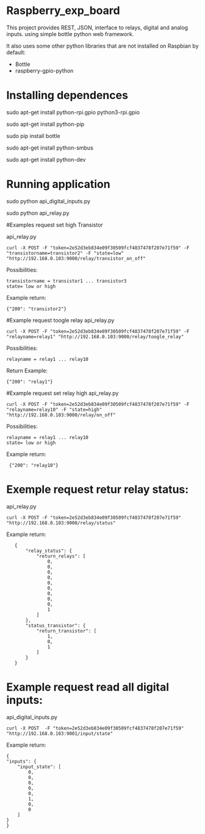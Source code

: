 # Raspberry_exp_board
This project provides REST, JSON, interface to relays, digital and analog inputs. using simple bottle python web framework.

It also uses some other python libraries that are not installed on Raspbian by default:
* Bottle
* raspberry-gpio-python

# Installing dependences

sudo apt-get install python-rpi.gpio python3-rpi.gpio

sudo apt-get install python-pip

sudo pip install bottle

sudo apt-get install python-smbus

sudo apt-get install python-dev

# Running application
sudo python api_digital_inputs.py

sudo python api_relay.py


#Examples request set high Transistor


api_relay.py

    curl -X POST -F "token=2e52d3eb834e09f30509fcf4837478f207e71f59" -F "transistorname=transistor2" -F "state=low" "http://192.168.0.103:9000/relay/transistor_on_off"

Possibilities:

    transistorname = transistor1 ... transistor3
    state= low or high

Example return:

    {"200": "transistor2"}


#Example request toogle relay
api_relay.py

    curl -X POST -F "token=2e52d3eb834e09f30509fcf4837478f207e71f59" -F "relayname=relay1" "http://192.168.0.103:9000/relay/toogle_relay"

Possibilities:

    relayname = relay1 ... relay10

Return Example:

    {"200": "relay1"}


#Example request set relay high
api_relay.py

    curl -X POST -F "token=2e52d3eb834e09f30509fcf4837478f207e71f59" -F "relayname=relay10" -F "state=high"     "http://192.168.0.103:9000/relay/on_off"

Possibilities:

    relayname = relay1 ... relay10
    state= low or high

Example return:

     {"200": "relay10"}


# Exemple request retur relay status:
api_relay.py

    curl -X POST -F "token=2e52d3eb834e09f30509fcf4837478f207e71f59" "http://192.168.0.103:9000/relay/status"

Example return:

       {
           "relay_status": {
               "return_relays": [
                   0, 
                   0, 
                   0, 
                   0, 
                   0, 
                   0, 
                   0, 
                   0, 
                   0, 
                   1
               ]
           }, 
           "status_transistor": {
               "return_transistor": [
                   1, 
                   0, 
                   1
               ]
           }
       }


# Example request read all digital inputs:
api_digital_inputs.py

    curl -X POST  -F "token=2e52d3eb834e09f30509fcf4837478f207e71f59" "http://192.168.0.103:9001/input/state"

Example return:

    {
    "inputs": {
        "input_state": [
            0, 
            0, 
            0, 
            0, 
            0, 
            1, 
            0, 
            0
        ]
    }
    }
